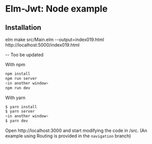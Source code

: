 # Elm-Jwt: Node example

## Installation

elm make src/Main.elm --output=index019.html
http://localhost:5000/index019.html


-- Too be updated

With npm

```sh
npm install
npm run server
<in another window>
npm run dev
```


With yarn
```sh
$ yarn install
$ yarn server
<in another window>
$ yarn dev
 ```

Open http://localhost:3000 and start modifying the code in /src.
(An example using Routing is provided in the `navigation` branch)
